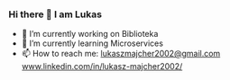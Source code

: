 ### Hi there 👋 I am Lukas

- 🔭 I’m currently working on Biblioteka
- 🌱 I’m currently learning Microservices
- 📫 How to reach me: lukaszmajcher2002@gmail.com www.linkedin.com/in/lukasz-majcher2002/
